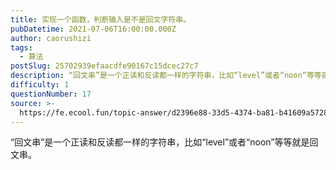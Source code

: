 ```yaml
---
title: 实现一个函数，判断输入是不是回文字符串。
pubDatetime: 2021-07-06T16:00:00.000Z
author: caorushizi
tags:
  - 算法
postSlug: 25702939efaacdfe90167c15dcec27c7
description: “回文串”是一个正读和反读都一样的字符串，比如“level”或者“noon”等等就是回文串。
difficulty: 1
questionNumber: 17
source: >-
  https://fe.ecool.fun/topic-answer/d2396e88-33d5-4374-ba81-b41609a57289?orderBy=updateTime&order=desc&tagId=15
---
```


“回文串”是一个正读和反读都一样的字符串，比如“level”或者“noon”等等就是回文串。
